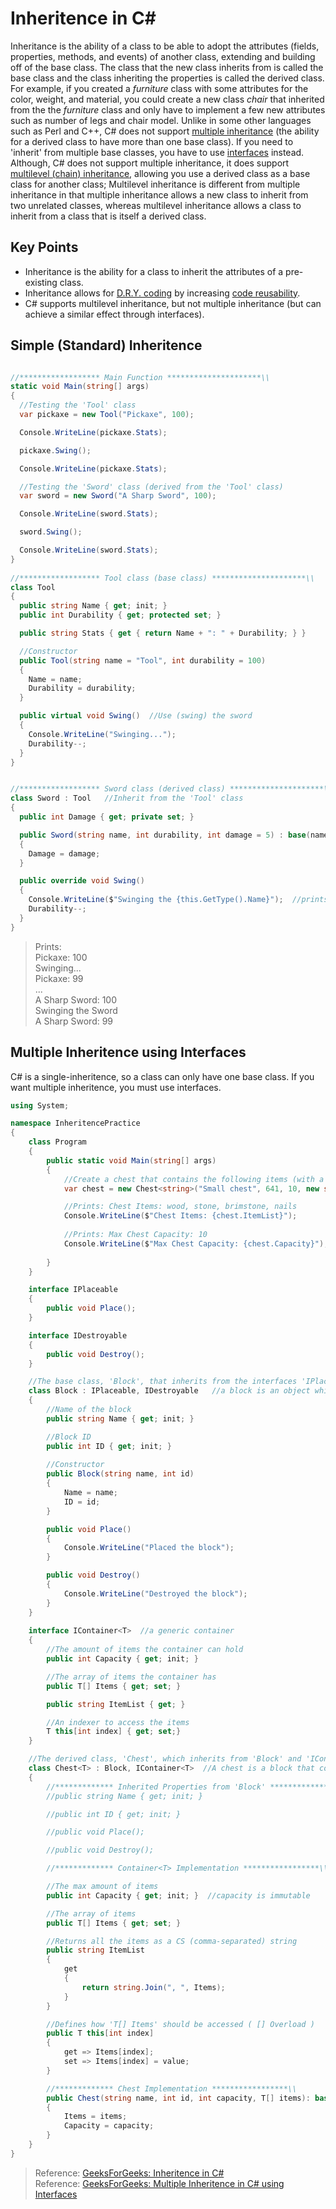 # Inheritence in C#
Inheritance is the ability of a class to be able to adopt the attributes (fields, properties, methods, and events) of another class, extending and 
building off of the base class. The class that the new class inherits from is called the base class and the class inheriting the properties is called the derived class.
For example, if you created a _furniture_ class with some attributes for the color, weight, and material, you could create a new class _chair_ that inherited from the the
_furniture_ class and only have to implement a few new attributes such as number of legs and chair model. Unlike in some other languages such as Perl and C++, 
C# does not support [multiple inheritance](https://docstore.mik.ua/orelly/perl4/porm/ch11_06.htm)  (the ability for a derived class to have more than one base class).
If you need to 'inherit' from multiple base classes, you have to use [interfaces](https://docs.microsoft.com/en-us/dotnet/csharp/fundamentals/types/interfaces) instead. Although, C# does not support multiple inheritance, it does support [multilevel (chain) inheritance](https://www.geeksforgeeks.org/c-sharp-multilevel-inheritance/), 
allowing you use a derived class as a base class for another class; Multilevel inheritance is different from multiple inheritance in that multiple inheritance 
allows a new class to inherit from two unrelated classes, whereas  multilevel inheritance allows a class to inherit from a class that is itself a derived class.

## Key Points
- Inheritance is the ability for a class to inherit the attributes of a pre-existing class.
- Inheritance allows for [D.R.Y. coding](https://dzone.com/articles/is-your-code-dry-or-wet) by increasing [code reusability](https://www.c-sharpcorner.com/UploadFile/201fc1/what-is-code-reuse-and-why-we-use-it/).
- C# supports multilevel inheritance, but not multiple inheritance (but can achieve a similar effect through interfaces).

## Simple (Standard) Inheritence
```C#

//****************** Main Function *********************\\
static void Main(string[] args)
{
  //Testing the 'Tool' class
  var pickaxe = new Tool("Pickaxe", 100);

  Console.WriteLine(pickaxe.Stats);

  pickaxe.Swing();

  Console.WriteLine(pickaxe.Stats);

  //Testing the 'Sword' class (derived from the 'Tool' class)
  var sword = new Sword("A Sharp Sword", 100);

  Console.WriteLine(sword.Stats);

  sword.Swing();

  Console.WriteLine(sword.Stats);
}
    
//****************** Tool class (base class) *********************\\
class Tool
{
  public string Name { get; init; }
  public int Durability { get; protected set; }

  public string Stats { get { return Name + ": " + Durability; } }

  //Constructor
  public Tool(string name = "Tool", int durability = 100)
  {
    Name = name;
    Durability = durability;
  }

  public virtual void Swing()  //Use (swing) the sword
  {
    Console.WriteLine("Swinging...");
    Durability--;
  }
}


//****************** Sword class (derived class) *********************\\
class Sword : Tool   //Inherit from the 'Tool' class
{
  public int Damage { get; private set; }

  public Sword(string name, int durability, int damage = 5) : base(name, durability)    //calls the base constructor
  {
    Damage = damage;
  }

  public override void Swing()
  {
    Console.WriteLine($"Swinging the {this.GetType().Name}");  //prints 'Swinging the sword'
    Durability--;
  }
}
```
> Prints: <br />
> Pickaxe: 100 <br />
> Swinging...  <br />
> Pickaxe: 99  <br />
> ... <br />
> A Sharp Sword: 100 <br />
> Swinging the Sword <br />
> A Sharp Sword: 99  <br />

## Multiple Inheritence using Interfaces
C# is a single-inheritence, so a class can only have one base class. If you want multiple inheritence, you must use interfaces. 
```C#
using System;

namespace InheritencePractice
{
    class Program
    {
        public static void Main(string[] args)
        {
            //Create a chest that contains the following items (with a max of 10 items)
            var chest = new Chest<string>("Small chest", 641, 10, new string[] { "wood", "stone", "brimstone", "nails" });

            //Prints: Chest Items: wood, stone, brimstone, nails
            Console.WriteLine($"Chest Items: {chest.ItemList}");
            
            //Prints: Max Chest Capacity: 10
            Console.WriteLine($"Max Chest Capacity: {chest.Capacity}");
            
        }
    }

    interface IPlaceable
    {
        public void Place();
    }

    interface IDestroyable
    {
        public void Destroy();
    }

    //The base class, 'Block', that inherits from the interfaces 'IPlaceable' and 'IDestroyable'
    class Block : IPlaceable, IDestroyable   //a block is an object which can be created and destroyed
    { 
        //Name of the block
        public string Name { get; init; }

        //Block ID
        public int ID { get; init; }
        
        //Constructor
        public Block(string name, int id)
        {
            Name = name;
            ID = id;
        }

        public void Place()
        {
            Console.WriteLine("Placed the block");
        }

        public void Destroy()
        {
            Console.WriteLine("Destroyed the block");
        }
    }
    
    interface IContainer<T>  //a generic container
    {
        //The amount of items the container can hold
        public int Capacity { get; init; }

        //The array of items the container has
        public T[] Items { get; set; }

        public string ItemList { get; }

        //An indexer to access the items 
        T this[int index] { get; set;}
    }

    //The derived class, 'Chest', which inherits from 'Block' and 'IContainer' 
    class Chest<T> : Block, IContainer<T>  //A chest is a block that contains items.
    {
        //************* Inherited Properties from 'Block' ****************\\
        //public string Name { get; init; }

        //public int ID { get; init; }

        //public void Place();  

        //public void Destroy(); 

        //************* Container<T> Implementation *****************\\

        //The max amount of items
        public int Capacity { get; init; }  //capacity is immutable

        //The array of items
        public T[] Items { get; set; }

        //Returns all the items as a CS (comma-separated) string
        public string ItemList
        {
            get
            {
                return string.Join(", ", Items);
            }
        }

        //Defines how 'T[] Items' should be accessed ( [] Overload )
        public T this[int index]
        {
            get => Items[index];
            set => Items[index] = value;
        }

        //************* Chest Implementation *****************\\
        public Chest(string name, int id, int capacity, T[] items): base(name, id)   //call the base class constructor
        {
            Items = items;
            Capacity = capacity;
        }
    }
}
```
> Reference: [GeeksForGeeks: Inheritence in C#](https://www.geeksforgeeks.org/c-sharp-interface/) <br />
> Reference: [GeeksForGeeks: Multiple Inheritence in C# using Interfaces](https://www.geeksforgeeks.org/c-sharp-multiple-inheritance-using-interfaces/) <br />
